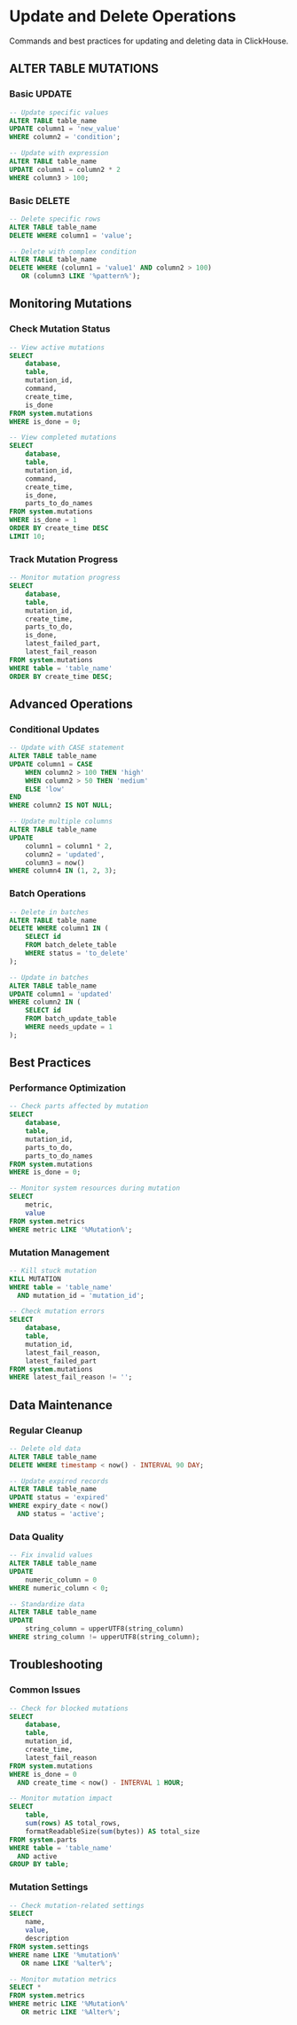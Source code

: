 # Update and Delete Operations

Commands and best practices for updating and deleting data in ClickHouse.

## ALTER TABLE MUTATIONS

### Basic UPDATE

```sql
-- Update specific values
ALTER TABLE table_name
UPDATE column1 = 'new_value'
WHERE column2 = 'condition';

-- Update with expression
ALTER TABLE table_name
UPDATE column1 = column2 * 2
WHERE column3 > 100;
```

### Basic DELETE

```sql
-- Delete specific rows
ALTER TABLE table_name
DELETE WHERE column1 = 'value';

-- Delete with complex condition
ALTER TABLE table_name
DELETE WHERE (column1 = 'value1' AND column2 > 100)
   OR (column3 LIKE '%pattern%');
```

## Monitoring Mutations

### Check Mutation Status

```sql
-- View active mutations
SELECT
    database,
    table,
    mutation_id,
    command,
    create_time,
    is_done
FROM system.mutations
WHERE is_done = 0;

-- View completed mutations
SELECT
    database,
    table,
    mutation_id,
    command,
    create_time,
    is_done,
    parts_to_do_names
FROM system.mutations
WHERE is_done = 1
ORDER BY create_time DESC
LIMIT 10;
```

### Track Mutation Progress

```sql
-- Monitor mutation progress
SELECT
    database,
    table,
    mutation_id,
    create_time,
    parts_to_do,
    is_done,
    latest_failed_part,
    latest_fail_reason
FROM system.mutations
WHERE table = 'table_name'
ORDER BY create_time DESC;
```

## Advanced Operations

### Conditional Updates

```sql
-- Update with CASE statement
ALTER TABLE table_name
UPDATE column1 = CASE
    WHEN column2 > 100 THEN 'high'
    WHEN column2 > 50 THEN 'medium'
    ELSE 'low'
END
WHERE column2 IS NOT NULL;

-- Update multiple columns
ALTER TABLE table_name
UPDATE
    column1 = column1 * 2,
    column2 = 'updated',
    column3 = now()
WHERE column4 IN (1, 2, 3);
```

### Batch Operations

```sql
-- Delete in batches
ALTER TABLE table_name
DELETE WHERE column1 IN (
    SELECT id
    FROM batch_delete_table
    WHERE status = 'to_delete'
);

-- Update in batches
ALTER TABLE table_name
UPDATE column1 = 'updated'
WHERE column2 IN (
    SELECT id
    FROM batch_update_table
    WHERE needs_update = 1
);
```

## Best Practices

### Performance Optimization

```sql
-- Check parts affected by mutation
SELECT
    database,
    table,
    mutation_id,
    parts_to_do,
    parts_to_do_names
FROM system.mutations
WHERE is_done = 0;

-- Monitor system resources during mutation
SELECT
    metric,
    value
FROM system.metrics
WHERE metric LIKE '%Mutation%';
```

### Mutation Management

```sql
-- Kill stuck mutation
KILL MUTATION
WHERE table = 'table_name'
  AND mutation_id = 'mutation_id';

-- Check mutation errors
SELECT
    database,
    table,
    mutation_id,
    latest_fail_reason,
    latest_failed_part
FROM system.mutations
WHERE latest_fail_reason != '';
```

## Data Maintenance

### Regular Cleanup

```sql
-- Delete old data
ALTER TABLE table_name
DELETE WHERE timestamp < now() - INTERVAL 90 DAY;

-- Update expired records
ALTER TABLE table_name
UPDATE status = 'expired'
WHERE expiry_date < now()
  AND status = 'active';
```

### Data Quality

```sql
-- Fix invalid values
ALTER TABLE table_name
UPDATE
    numeric_column = 0
WHERE numeric_column < 0;

-- Standardize data
ALTER TABLE table_name
UPDATE
    string_column = upperUTF8(string_column)
WHERE string_column != upperUTF8(string_column);
```

## Troubleshooting

### Common Issues

```sql
-- Check for blocked mutations
SELECT
    database,
    table,
    mutation_id,
    create_time,
    latest_fail_reason
FROM system.mutations
WHERE is_done = 0
  AND create_time < now() - INTERVAL 1 HOUR;

-- Monitor mutation impact
SELECT
    table,
    sum(rows) AS total_rows,
    formatReadableSize(sum(bytes)) AS total_size
FROM system.parts
WHERE table = 'table_name'
  AND active
GROUP BY table;
```

<!-- ### Best Practices Summary

1. Always use WHERE clause to limit the scope of mutations
2. Monitor mutation progress and resource usage
3. Consider breaking large mutations into smaller batches
4. Have a rollback plan for large-scale mutations
5. Schedule mutations during off-peak hours
6. Regular monitoring of mutation performance and status -->

### Mutation Settings

```sql
-- Check mutation-related settings
SELECT
    name,
    value,
    description
FROM system.settings
WHERE name LIKE '%mutation%'
   OR name LIKE '%alter%';

-- Monitor mutation metrics
SELECT *
FROM system.metrics
WHERE metric LIKE '%Mutation%'
   OR metric LIKE '%Alter%';
```

